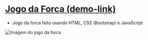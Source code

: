 # [Jogo da Forca (demo-link)](https://sansao77.github.io/Jogo-da-Forca/)

- Jogo da forca feito usando HTML, CSS (Bootstrap) e JavaScript

![Imagem do jogo da forca](src/img/img-jogo.png)
